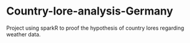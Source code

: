 # Country-lore-analysis-Germany
Project using sparkR to proof the hypothesis of country lores regarding weather data.
